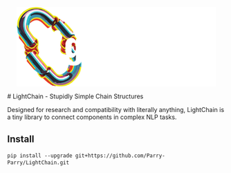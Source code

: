 <p align="center">
  <img align="center" src="docs/img/chain_white.png" width="460px" />
</p>
<p align="left">
# LightChain - Stupidly Simple Chain Structures

Designed for research and compatibility with literally anything, LightChain is a tiny library to connect components in complex NLP tasks.

## Install
```
pip install --upgrade git+https://github.com/Parry-Parry/LightChain.git
```